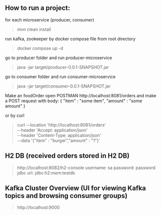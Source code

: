 
How to run a project:
---------------------
for each microservice (producer, consumer)
>mvn clean install

run kafka, zookeeper by docker compose file from root directory
>docker compose up -d 
 
go to producer folder and run producer-microservice
> java -jar target/producer-0.0.1-SNAPSHOT.jar

go to consumer folder and run consumer-microservice
> java -jar target/consumer-0.0.1-SNAPSHOT.jar

Make an foodOrder 
open POSTMAN http://localhost:8081/orders and make a POST request with body:
{
"item" : "some item",
"amount" : "some amount"
}

or by curl
> curl --location 'http://localhost:8081/orders' \
> --header 'Accept: application/json' \
> --header 'Content-Type: application/json' \
> --data '{"item" : "burger","amount" : "1"}'

## H2 DB (received orders stored in H2 DB)
> http://localhost:8082/h2-console
> username: sa
> password: password
> jdbc url: jdbc:h2:mem:testdb


## Kafka Cluster Overview (UI for viewing Kafka topics and browsing consumer groups)
> http://localhost:9000

